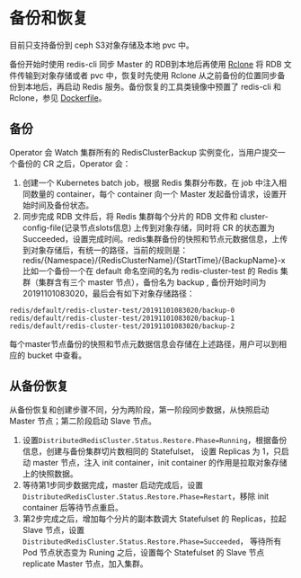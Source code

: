 # 备份和恢复

目前只支持备份到 ceph S3对象存储及本地 pvc 中。

备份开始时使用 redis-cli 同步 Master 的 RDB到本地后再使用 [Rclone](https://rclone.org/) 将
RDB 文件传输到对象存储或者 pvc 中，恢复时先使用 Rclone 从之前备份的位置同步备份到本地后，再启动 Redis
服务。备份恢复的工具类镜像中预置了 redis-cli 和 Rclone，参见 [Dockerfile](hack/docker/redis-tools/Dockerfile)。

## 备份

Operator 会 Watch 集群所有的 RedisClusterBackup 实例变化，当用户提交一个备份的 CR 之后，Operator 会：

1. 创建一个 Kubernetes batch job，根据 Redis 集群分布数，在 job 中注入相同数量的 container，每个 container 向一个 Master 发起备份请求，设置开始时间及备份状态。
2. 同步完成 RDB 文件后，将 Redis 集群每个分片的 RDB 文件和 cluster-config-file(记录节点slots信息) 上传到对象存储，同时将 CR 的状态置为 Succeeded，设置完成时间。redis集群备份的快照和节点元数据信息，上传到对象存储后，有统一的路径，当前的规则是：redis/{Namespace}/{RedisClusterName}/{StartTime}/{BackupName}-x
比如一个备份一个在 default 命名空间的名为 redis-cluster-test 的 Redis 集群（集群含有三个 master 节点），备份名为 backup , 备份开始时间为 20191101083020，最后会有如下对象存储路径：

```
redis/default/redis-cluster-test/20191101083020/backup-0
redis/default/redis-cluster-test/20191101083020/backup-1
redis/default/redis-cluster-test/20191101083020/backup-2
```

每个master节点备份的快照和节点元数据信息会存储在上述路径，用户可以到相应的 bucket 中查看。

## 从备份恢复

从备份恢复和创建步骤不同，分为两阶段，第一阶段同步数据，从快照启动 Master 节点；第二阶段启动 Slave 节点。

1. 设置`DistributedRedisCluster.Status.Restore.Phase=Running`，根据备份信息，创建与备份集群切片数相同的 Statefulset，
设置 Replicas 为 1，只启动 master 节点，注入 init container，init container 的作用是拉取对象存储上的快照数据。
2. 等待第1步同步数据完成，master 启动完成后，设置`DistributedRedisCluster.Status.Restore.Phase=Restart`，移除
init container 后等待节点重启。
3. 第2步完成之后，增加每个分片的副本数调大 Statefulset 的 Replicas，拉起 Slave 节点，设置`DistributedRedisCluster.Status.Restore.Phase=Succeeded`，
等待所有 Pod 节点状态变为 Runing 之后，设置每个 Statefulset 的 Slave 节点 replicate Master 节点，加入集群。
